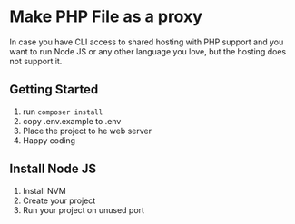 # Make PHP File as a proxy

In case you have CLI access to shared hosting with PHP support and you want to run Node JS or any other language you love, but the hosting does not support it.

## Getting Started
1. run `composer install`
2. copy .env.example to .env
3. Place the project to he web server
4. Happy coding

## Install Node JS
1. Install NVM
2. Create your project
3. Run your project on unused port
